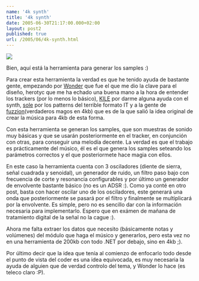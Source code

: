 ```yaml
---
name: '4k synth'
title: '4k synth'
date: 2005-06-30T21:17:00.000+02:00
layout: post2
published: true
url: /2005/06/4k-synth.html
---
```


[![](http://photos1.blogger.com/blogger/2315/213/400/synth4k_edt_v3.jpg)](http://photos1.blogger.com/blogger/2315/213/1600/synth4k_edt_v31.jpg)  
  
Bien, aquí está la herramienta para generar los samples :)  
  
Para crear esta herramienta la verdad es que he tenido ayuda de bastante gente, empezando por [Wonder](http://wonder.planet-d.net/) que fue el que me dio la clave para el diseño, herotyc que me ha echado una buena mano a la hora de entender los trackers (por lo menos lo básico), [KILE](http://www.stravaganza.org/) por darme alguna ayuda con el synth, [sole](http://www.soledadpenades.com/) por los patterns del terrible formato IT y a la gente de [fuzzion](http://www.soledadpenades.com/)(verdaderos magos en 4kb) que es de la que salió la idea original de crear la música para 4kb de esta forma.  
  
Con esta herramienta se generan los samples, que son muestras de sonido muy básicas y que se usarán posteriormente en el tracker, en conjunción con otras, para conseguir una melodía decente. La verdad es que el trabajo es prácticamente del músico, él es el que genera los samples seteando los parámetros correctos y el que posteriormete hace magia con ellos.  
  
En este caso la herramienta cuenta con 3 osciladores (diente de sierra, señal cuadrada y senoidal), un generador de ruido, un filtro paso bajo con frecuencia de corte y resonancia configurables y por último un generador de envolvente bastante básico (no es un ADSR :). Como ya conté en otro post, basta con hacer oscilar uno de los osciladores, este generará una onda que posteriormente se pasará por el filtro y finalmente se multiplicará por la envolvente. Es simple, pero no es sencillo dar con la información necesaria para implementarlo. Espero que en exámen de mañana de tratamiento digital de la señal no la cague :).  
  
  
Ahora me falta extraer los datos que necesito (básicamente notas y volúmenes) del módulo que haga el músico y generarlos, pero esta vez no en una herramienta de 200kb con todo .NET por debajo, sino en 4kb ;).  
  
Por último decir que la idea que tenía al comienzo de enfocarlo todo desde el punto de vista del coder es una idea equivocada, es muy necesaria la ayuda de alguien que de verdad controlo del tema, y Wonder lo hace (es teleco claro :P).